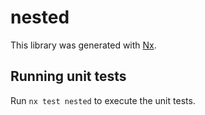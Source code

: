 # nested

This library was generated with [Nx](https://nx.dev).

## Running unit tests

Run `nx test nested` to execute the unit tests.
